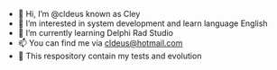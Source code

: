 - 👋 Hi, I’m @cldeus known as Cley
- 👀 I’m interested in system development and learn language English
- 🌱 I’m currently learning Delphi Rad Studio
- 📫 You can find me via cldeus@hotmail.com 
- 👀 This respository contain my tests and evolution

<!---
cldeus/cldeus is a ✨ special ✨ repository because its `README.md` (this file) appears on your GitHub profile.
You can click the Preview link to take a look at your changes.
--->
